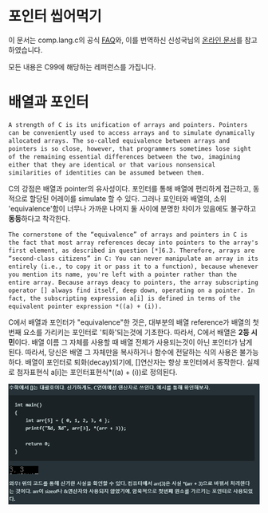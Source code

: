 # 포인터 씹어먹기

이 문서는 comp.lang.c의 공식 [FAQ](http://www.c-faq.com/index.html)와, 이를 번역하신 신성국님의 [온라인 문서](https://cinsk.github.io//ko/cfaqs/index.html)를 참고하였습니다.

모든 내용은 C99에 해당하는 레퍼런스를 가집니다.

# 배열과 포인터

    A strength of C is its unification of arrays and pointers. Pointers can be conveniently used to access arrays and to simulate dynamically allocated arrays. The so-called equivalence between arrays and pointers is so close, however, that programmers sometimes lose sight of the remaining essential differences between the two, imagining either that they are identical or that various nonsensical similarities of identities can be assumed between them.

C의 강점은 배열과 pointer의 유사성이다. 포인터를 통해 배열에 편리하게 접근하고, 동적으로 할당된 어레이를 simulate 할 수 있다. 그러나 포인터와 배열의, 소위 'equivalence'함이 너무나 가까운 나머지 둘 사이에 분명한 차이가 있음에도 불구하고 **동등**하다고 착각한다.

    The cornerstone of the “equivalence” of arrays and pointers in C is the fact that most array references decay into pointers to the array's first element, as described in question [*]6.3. Therefore, arrays are “second-class citizens” in C: You can never manipulate an array in its entirely (i.e., to copy it or pass it to a function), because whenever you mention its name, you're left with a pointer rather than the entire array. Because arrays deacy to pointers, the array subscripting operator [] always find itself, deep down, operating on a pointer. In fact, the subscripting expression a[i] is defined in terms of the equivalent pointer expression *((a) + (i)).

C에서 배열과 포인터가 "equivalence"한 것은, 대부분의 배열 reference가 배열의 첫번째 요소를 가리키는 포인터로 '퇴화'되는것에 기초한다. 따라서, C에서 배열은 **2등 시민**이다.
배열 이름 그 자체를 사용할 때 배열 전체가 사용되는것이 아닌 포인터가 남게 된다. 따라서, 당신은 배열 그 자체만을 복사하거나 함수에 전달하는 식의 사용은 불가능하다. 배열이 포인터로 퇴화(decay)되기에, []연산자는  항상 포인터에서 동작한다. 실제로 첨자표현식 a[i]는 포인터표현식*((a) + (i))로 정의된다.

![](/img/function_13.PNG)